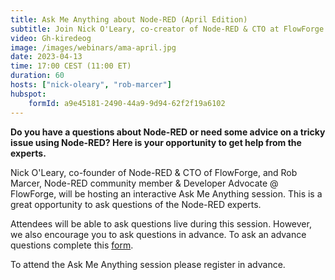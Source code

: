 ```yaml
---
title: Ask Me Anything about Node-RED (April Edition)
subtitle: Join Nick O'Leary, co-creator of Node-RED & CTO at FlowForge and Rob Marcer, Developer Educator at FlowForge, for an AMA on Node-RED
video: Gh-kiredeog
image: /images/webinars/ama-april.jpg
date: 2023-04-13
time: 17:00 CEST (11:00 ET) 
duration: 60
hosts: ["nick-oleary", "rob-marcer"]
hubspot:
    formId: a9e45181-2490-44a9-9d94-62f2f19a6102
---
```


**Do you have a questions about Node-RED or need some advice on a tricky issue using Node-RED? Here is your opportunity to get help from the experts.**

<!--more-->

Nick O'Leary, co-founder of Node-RED & CTO of FlowForge, and Rob Marcer, Node-RED community member & Developer Advocate @ FlowForge, will be hosting an interactive Ask Me Anything session. This is a great opportunity to ask questions of the Node-RED experts.

Attendees will be able to ask questions live during this session. However, we also encourage you to ask questions in advance. To ask an advance questions complete this [form](https://forms.gle/q8zgTPpJw7u51v9E9).

To attend the Ask Me Anything session please register in advance.